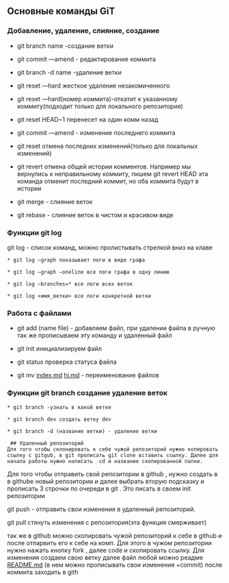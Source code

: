 ## Основные команды GiT
### Добавление, удаление, слияние, создание
   * git branch name -создание ветки
   * git commit —amend - редактирование коммита
   * git branch -d name -удаление ветки
   * git reset —hard жесткое удаление незакомиченного 

   * git reset —hard(номер коммита)-откатит к указанному коммиту(подходит только для локального репозитория)

   * git reset HEAD~1 перенесет на один комм назад

   * git commit —amend - изменение последнего коммита

   * git reset отмена последних изменений(только для локальных изменений)

   * git revert отмена общей истории комментов. Например мы вернулись к неправильному коммиту, пишем git revert HEAD эта команда отменит последний коммит, но оба коммита будут в истории

   * git merge - слияние веток

   * git rebase - слияние веток в чистом и красивом виде

   ### Функции git log
   git log - список команд, можно пролистывать стрелкой вниз на клаве

    * git log —graph показывает логи в виде графа

    * git log —graph —oneline все логи графа в одну линию

    * git log —branches=* все логи всех веток

    * git log <имя_ветки> все логи конкретной ветки

### Работа с файлами
 * git add (name file) - добавляем файл, при удалении файла в ручную так же прописываем эту команду и удаленный файл

 * git init инициализируем файл

 * git status проверка статуса файла

 * git mv [index.md](http://index.md) [hi.md](http://hi.md) - переименование файлов

 ### Функции git branch создание удаление веток
    
    * git branch -узнать в какой ветке
    
    * git branch dev создать ветку dev
    
    * git branch -d (название ветки) - удаление ветки

     ## Удаленный репозиторий
    Для того чтобы склонировать к себе чужой репозиторий нужно копировать ссылку c gitgub, в git прописать git clone вставить ссылку. Далее для начала работы нужно написать  cd и название скопированной папки.

  Для того чтобы отправить свой репозитории в github , нужно создать в в githube новый репозитории и далее выбрать вторую подсказку и прописать 3 строчки по очереди в git . Это писать в своем init репозитории

git push - отправить свои изменения в удаленный репозиторий.

git pull стянуть изменения с репозитория(эта функция смерживает)

  так же в github можно скопировать чужой репозиторий к себе в github и после отпарвить его к себе на комп. Для этого в чужом репозитории нужно нажать кнопку fork , далее code и скопировать ссылку. Для изменения создаем свою ветку далее файл любой можно реадме [README.md](http://README.md) (в нем можно прописывать свои изменения +commit) после коммита заходить в gith